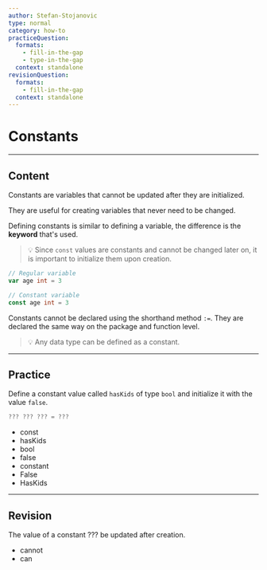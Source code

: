 ```yaml
---
author: Stefan-Stojanovic
type: normal
category: how-to
practiceQuestion:
  formats:
    - fill-in-the-gap
    - type-in-the-gap
  context: standalone
revisionQuestion:
  formats:
    - fill-in-the-gap
  context: standalone
---
```


# Constants


---

## Content

Constants are variables that cannot be updated after they are initialized.

They are useful for creating variables that never need to be changed.

Defining constants is similar to defining a variable, the difference is the **keyword** that's used.

> 💡 Since `const` values are constants and cannot be changed later on, it is important to initialize them upon creation.

```go
// Regular variable
var age int = 3

// Constant variable
const age int = 3
```

Constants cannot be declared using the shorthand method `:=`. They are declared the same way on the package and function level.

> 💡 Any data type can be defined as a constant.


---

## Practice

Define a constant value called `hasKids` of type `bool` and initialize it with the value `false`.

```go
??? ??? ??? = ???
```

- const
- hasKids
- bool
- false
- constant
- False
- HasKids


---

## Revision

The value of a constant ??? be updated after creation. 

- cannot 
- can
